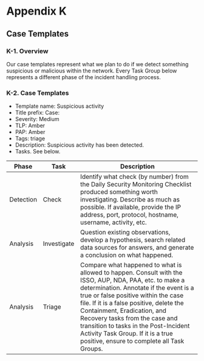 # Appendix K
## Case Templates

### K-1. Overview
Our case templates represent what we plan to do if we detect something suspicious or malicious within the network. Every Task Group below represents a different phase of the incident handling process. 

### K-2. Case Templates
* Template name: Suspicious activity 
* Title prefix: Case: 
* Severity: Medium
* TLP: Amber
* PAP: Amber
* Tags: triage
* Description: Suspicious activity has been detected.
* Tasks. See below. 

| Phase | Task | Description |
| ---------- | ---------- | ---------------- |
| Detection | Check | Identify what check (by number) from the Daily Security Monitoring Checklist produced something worth investigating. Describe as much as possible. If available, provide the IP address, port, protocol, hostname, username, activity, etc. |
| Analysis | Investigate | Question existing observations, develop a hypothesis, search related data sources for answers, and generate a conclusion on what happened. |
| Analysis | Triage | Compare what happened to what is allowed to happen. Consult with the ISSO, AUP, NDA, PAA, etc. to make a determination. Annotate if the event is a true or false positive within the case file. If it is a false positive, delete the Containment, Eradication, and Recovery tasks from the case and transition to tasks in the Post-Incident Activity Task Group. If it is a true positive, ensure to complete all Task Groups. |
